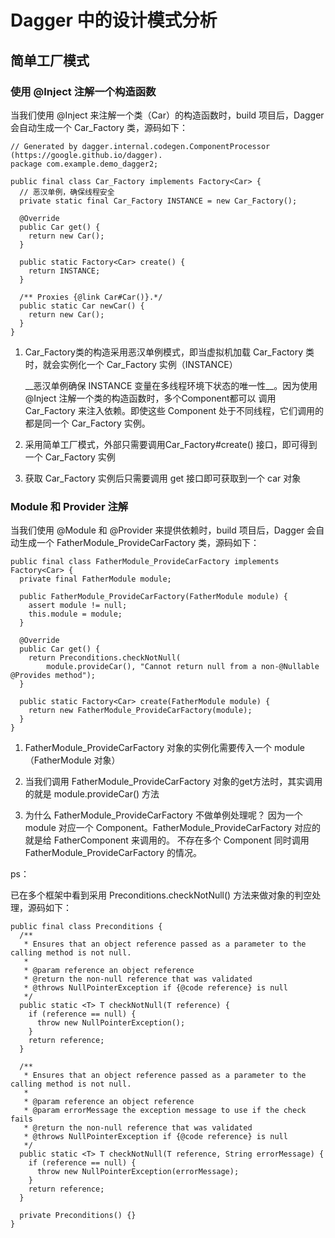 # Dagger 中的设计模式分析
## 简单工厂模式
### 使用 @Inject 注解一个构造函数

当我们使用 @Inject 来注解一个类（Car）的构造函数时，build 项目后，Dagger 会自动生成一个 Car\_Factory 类，源码如下：

	// Generated by dagger.internal.codegen.ComponentProcessor (https://google.github.io/dagger).
	package com.example.demo_dagger2;
	
	public final class Car_Factory implements Factory<Car> {
	  // 恶汉单例，确保线程安全
	  private static final Car_Factory INSTANCE = new Car_Factory();
	
	  @Override
	  public Car get() {
	    return new Car();
	  }
	
	  public static Factory<Car> create() {
	    return INSTANCE;
	  }
	
	  /** Proxies {@link Car#Car()}.*/
	  public static Car newCar() {
	    return new Car();
	  }
	}

1. Car\_Factory类的构造采用恶汉单例模式，即当虚拟机加载 Car\_Factory 类时，就会实例化一个 Car\_Factory 实例（INSTANCE）

   \_\_恶汉单例确保 INSTANCE 变量在多线程环境下状态的唯一性\_\_。因为使用 @Inject 注解一个类的构造函数时，多个Component都可以
   调用 Car\_Factory 来注入依赖。即使这些 Component 处于不同线程，它们调用的都是同一个 Car\_Factory 实例。

2. 采用简单工厂模式，外部只需要调用Car\_Factory#create() 接口，即可得到一个 Car\_Factory 实例

3. 获取 Car\_Factory 实例后只需要调用 get 接口即可获取到一个 car 对象


### Module 和 Provider 注解

当我们使用 @Module 和 @Provider 来提供依赖时，build 项目后，Dagger 会自动生成一个 FatherModule\_ProvideCarFactory 类，源码如下：

	public final class FatherModule_ProvideCarFactory implements Factory<Car> {
	  private final FatherModule module;
	
	  public FatherModule_ProvideCarFactory(FatherModule module) {
	    assert module != null;
	    this.module = module;
	  }
	
	  @Override
	  public Car get() {
	    return Preconditions.checkNotNull(
	        module.provideCar(), "Cannot return null from a non-@Nullable @Provides method");
	  }
	
	  public static Factory<Car> create(FatherModule module) {
	    return new FatherModule_ProvideCarFactory(module);
	  }
	}

1. FatherModule\_ProvideCarFactory 对象的实例化需要传入一个 module（FatherModule 对象）

2. 当我们调用 FatherModule\_ProvideCarFactory 对象的get方法时，其实调用的就是 module.provideCar() 方法

3. 为什么 FatherModule\_ProvideCarFactory 不做单例处理呢？
   因为一个 module 对应一个 Component。FatherModule\_ProvideCarFactory 对应的就是给 FatherComponent 来调用的。
   不存在多个 Component 同时调用 FatherModule\_ProvideCarFactory 的情况。

ps：

已在多个框架中看到采用 Preconditions.checkNotNull() 方法来做对象的判空处理，源码如下：

	public final class Preconditions {
	  /**
	   * Ensures that an object reference passed as a parameter to the calling method is not null.
	   *
	   * @param reference an object reference
	   * @return the non-null reference that was validated
	   * @throws NullPointerException if {@code reference} is null
	   */
	  public static <T> T checkNotNull(T reference) {
	    if (reference == null) {
	      throw new NullPointerException();
	    }
	    return reference;
	  }
	
	  /**
	   * Ensures that an object reference passed as a parameter to the calling method is not null.
	   *
	   * @param reference an object reference
	   * @param errorMessage the exception message to use if the check fails
	   * @return the non-null reference that was validated
	   * @throws NullPointerException if {@code reference} is null
	   */
	  public static <T> T checkNotNull(T reference, String errorMessage) {
	    if (reference == null) {
	      throw new NullPointerException(errorMessage);
	    }
	    return reference;
	  }
	
	  private Preconditions() {}
	}



























